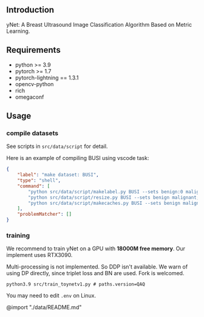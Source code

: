 ## Introduction

yNet: A Breast Ultrasound Image Classification Algorithm Based on Metric Learning.

## Requirements

- python >= 3.9
- pytorch >= 1.7
- pytorch-lightning == 1.3.1
- opencv-python
- rich
- omegaconf

## Usage

### compile datasets

See scripts in `src/data/script` for detail.

Here is an example of compiling BUSI using vscode task:
~~~ json
{
    "label": "make dataset: BUSI", 
    "type": "shell",
    "command": [
        "python src/data/script/makelabel.py BUSI --sets benign:0 malignant:1 --title Ym mask;",
        "python src/data/script/resize.py BUSI --sets benign malignant;",
        "python src/data/script/makecaches.py BUSI --sets benign malignant --title Ym mask --stat Ym;",
    ],
    "problemMatcher": []
}
~~~

### training

We recommend to train yNet on a GPU with __18000M free memory__. Our implement uses RTX3090. 

Multi-processing is not implemented. So DDP isn't available. We warn of using DP directly, since triplet loss and BN are used. 
Fork is welcomed.

~~~ shell
python3.9 src/train_toynetv1.py # paths.version=QAQ
~~~

You may need to edit `.env` on Linux.

@import "./data/README.md"
